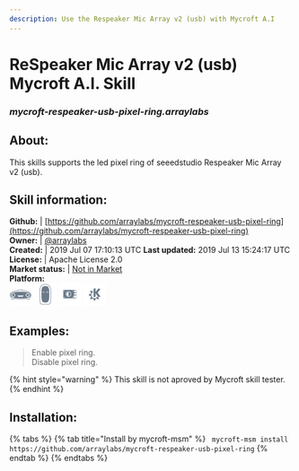 ```yaml
---    
description: Use the Respeaker Mic Array v2 (usb) with Mycroft A.I  
---    
```

# ReSpeaker Mic Array v2 (usb) Mycroft A.I. Skill  
### _mycroft-respeaker-usb-pixel-ring.arraylabs_  
## About:  
This skills supports the led pixel ring of seeedstudio Respeaker Mic Array v2 (usb).

## Skill information:  
**Github:** | [https://github.com/arraylabs/mycroft-respeaker-usb-pixel-ring](https://github.com/arraylabs/mycroft-respeaker-usb-pixel-ring)  
**Owner:** | [@arraylabs](https://github.com/arraylabs)  
**Created:** | 2019 Jul 07 17:10:13 UTC  **Last updated:** 2019 Jul 13 15:24:17 UTC  
**License:** | Apache License 2.0  
**Market status:** | [Not in Market](https://market.mycroft.ai/skill/)  
**Platform:**  
 ![](../.gitbook/assets/mark-1-icon.png)  ![](../.gitbook/assets/mark-2-icon.png)  ![](../.gitbook/assets/picroft-icon.png)  ![](../.gitbook/assets/kde.png)   
## Examples:  
> Enable pixel ring.  
> Disable pixel ring.  
  
{% hint style="warning" %}
This skill is not aproved by Mycroft skill tester.
{% endhint %}
    
## Installation:  
{% tabs %}
{% tab title="Install by mycroft-msm" %}
``` mycroft-msm install https://github.com/arraylabs/mycroft-respeaker-usb-pixel-ring```
{% endtab %}
  {% endtabs %}
  